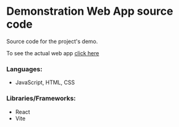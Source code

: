 # Demonstration Web App source code

Source code for the project's demo.

To see the actual web app [click here](https://rualin.github.io/RDR/)

### Languages:
* JavaScript, HTML, CSS

### Libraries/Frameworks:
* React
* Vite
